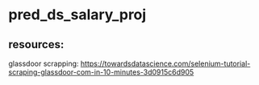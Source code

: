 # pred_ds_salary_proj

## resources:
glassdoor scrapping: https://towardsdatascience.com/selenium-tutorial-scraping-glassdoor-com-in-10-minutes-3d0915c6d905

